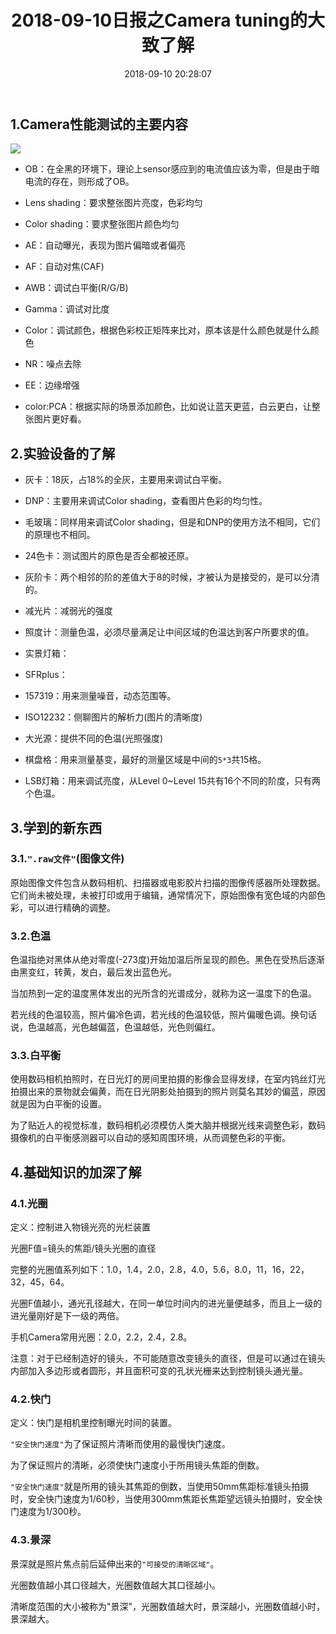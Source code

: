 ﻿---
title: 2018-09-10日报之Camera tuning的大致了解
comments: true
date: 2018-09-10 20:28:07
categories: 博客列表
tags: Camera tuning小组日报
about:

---

## 1.Camera性能测试的主要内容

![ ](https://www.cnblogs.com/images/cnblogs_com/cliy-10/1299108/o_70.png)

* OB：在全黑的环境下，理论上sensor感应到的电流值应该为零，但是由于暗电流的存在，则形成了OB。

* Lens shading：要求整张图片亮度，色彩均匀

* Color shading：要求整张图片颜色均匀

* AE：自动曝光，表现为图片偏暗或者偏亮

* AF：自动对焦(CAF)

* AWB：调试白平衡(R/G/B)

* Gamma：调试对比度

* Color：调试颜色，根据色彩校正矩阵来比对，原本该是什么颜色就是什么颜色

* NR：噪点去除

* EE：边缘增强

* color:PCA：根据实际的场景添加颜色，比如说让蓝天更蓝，白云更白，让整张图片更好看。

## 2.实验设备的了解

* 灰卡：18灰，占18%的全灰，主要用来调试白平衡。

* DNP：主要用来调试Color shading，查看图片色彩的均匀性。

* 毛玻璃：同样用来调试Color shading，但是和DNP的使用方法不相同，它们的原理也不相同。

* 24色卡：测试图片的原色是否全都被还原。

* 灰阶卡：两个相邻的阶的差值大于8的时候，才被认为是接受的，是可以分清的。

* 减光片：减弱光的强度

* 照度计：测量色温，必须尽量满足让中间区域的色温达到客户所要求的值。

* 实景灯箱：

* SFRplus：

* 157319：用来测量噪音，动态范围等。

* ISO12232：侧聊图片的解析力(图片的清晰度)

* 大光源：提供不同的色温(光照强度)

* 棋盘格：用来测量基变，最好的测量区域是中间的`5*3`共15格。

* LSB灯箱：用来调试亮度，从Level 0~Level 15共有16个不同的阶度，只有两个色温。

## 3.学到的新东西

### 3.1.`".raw文件"`(图像文件)

原始图像文件包含从数码相机、扫描器或电影胶片扫描的图像传感器所处理数据。它们尚未被处理，未被打印或用于编辑，通常情况下，原始图像有宽色域的内部色彩，可以进行精确的调整。

### 3.2.色温

色温指绝对黑体从绝对零度(-273度)开始加温后所呈现的颜色。黑色在受热后逐渐由黑变红，转黄，发白，最后发出蓝色光。

当加热到一定的温度黑体发出的光所含的光谱成分，就称为这一温度下的色温。

若光线的色温较高，照片偏冷色调，若光线的色温较低，照片偏暖色调。换句话说，色温越高，光色越偏蓝，色温越低，光色则偏红。

### 3.3.白平衡

使用数码相机拍照时，在日光灯的房间里拍摄的影像会显得发绿，在室内钨丝灯光拍摄出来的景物就会偏黄，而在日光阴影处拍摄到的照片则莫名其妙的偏蓝，原因就是因为白平衡的设置。

为了贴近人的视觉标准，数码相机必须模仿人类大脑并根据光线来调整色彩，数码摄像机的白平衡感测器可以自动的感知周围环境，从而调整色彩的平衡。

## 4.基础知识的加深了解

### 4.1.光圈

定义：控制进入物镜光亮的光栏装置

光圈F值=镜头的焦距/镜头光圈的直径

完整的光圈值系列如下：1.0，1.4，2.0，2.8，4.0，5.6，8.0，11，16，22，32，45，64。

光圈F值越小，通光孔径越大，在同一单位时间内的进光量便越多，而且上一级的进光量刚好是下一级的两倍。

手机Camera常用光圈：2.0，2.2，2.4，2.8。

注意：对于已经制造好的镜头，不可能随意改变镜头的直径，但是可以通过在镜头内部加入多边形或者圆形，并且面积可变的孔状光栅来达到控制镜头通光量。

### 4.2.快门

定义：快门是相机里控制曝光时间的装置。

`"安全快门速度"`为了保证照片清晰而使用的最慢快门速度。

为了保证照片的清晰，必须使快门速度小于所用镜头焦距的倒数。

`"安全快门速度"`就是所用的镜头其焦距的倒数，当使用50mm焦距标准镜头拍摄时，安全快门速度为1/60秒，当使用300mm焦距长焦距望远镜头拍摄时，安全快门速度为1/300秒。

### 4.3.景深

景深就是照片焦点前后延伸出来的`"可接受的清晰区域"`。

光圈数值越小其口径越大，光圈数值越大其口径越小。

清晰度范围的大小被称为"景深"，光圈数值越大时，景深越小，光圈数值越小时，景深越大。